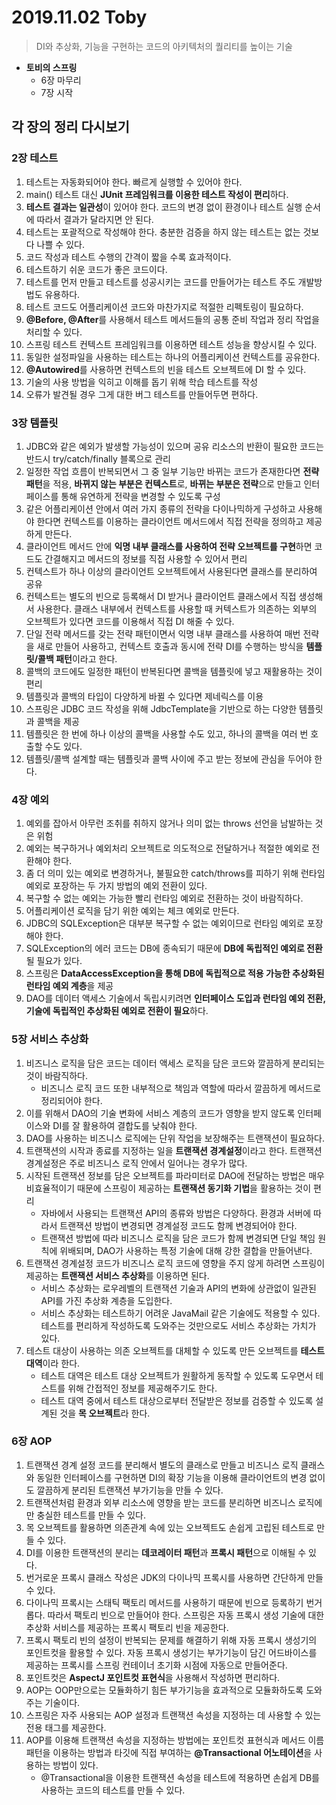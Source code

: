 # 2019.11.02 Toby



> DI와 추상화, 기능을 구현하는 코드의 아키텍처의 퀄리티를 높이는 기술



- **토비의 스프링**
  - 6장 마무리
  - 7장 시작



##  **각 장의 정리 다시보기**

### **2장 테스트** 

1. 테스트는 자동화되어야 한다. 빠르게 실행할 수 있어야 한다.
2. main() 테스트 대신 **JUnit 프레임워크를 이용한 테스트 작성이 편리**하다.
3. **테스트 결과는 일관성**이 있어야 한다. 코드의 변경 없이 환경이나 테스트 실행 순서에 따라서 결과가 달라지면 안 된다.
4. 테스트는 포괄적으로 작성해야 한다. 충분한 검증을 하지 않는 테스트는 없는 것보다 나쁠 수 있다.
5. 코드 작성과 테스트 수행의 간격이 짧을 수록 효과적이다.
6. 테스트하기 쉬운 코드가 좋은 코드이다.
7. 테스트를 먼저 만들고 테스트를 성공시키는 코드를 만들어가는 테스트 주도 개발방법도 유용하다.
8. 테스트 코드도 어플리케이션 코드와 마찬가지로 적절한 리펙토링이 필요하다.
9. **@Before, @After**를 사용해서 테스트 메서드들의 공통 준비 작업과 정리 작업을 처리할 수 있다.
10. 스프링 테스트 컨텍스트 프레임워크를 이용하면 테스트 성능을 향상시킬 수 있다.
11. 동일한 설정파일을 사용하는 테스트는 하나의 어플리케이션 컨텍스트를 공유한다.
12. **@Autowired**를 사용하면 컨텍스트의 빈을 테스트 오브젝트에 DI 할 수 있다.
13. 기술의 사용 방법을 익히고 이해를 돕기 위해 학습 테스트를 작성
14. 오류가 발견될 경우 그게 대한 버그 테스트를 만들어두면 편하다.



### **3장 템플릿**

1. JDBC와 같은 예외가 발생할 가능성이 있으며 공유 리소스의 반환이 필요한 코드는 반드시 try/catch/finally 블록으로 관리
2. 일정한 작업 흐름이 반복되면서 그 중 일부 기능만 바뀌는 코드가 존재한다면 **전략 패턴**을 적용, **바뀌지 않는 부분은 컨텍스트**로, **바뀌는 부분은 전략**으로 만들고 인터페이스를 통해 유연하게 전략을 변경할 수 있도록 구성
3. 같은 어플리케이션 안에서 여러 가지 종류의 전략을 다이나믹하게 구성하고 사용해야 한다면 컨텍스트를 이용하는 클라이언트 메서드에서 직접 전략을 정의하고 제공하게 만든다.
4. 클라이언트 메서드 안에 **익명 내부 클래스를 사용하여 전략 오브젝트를 구현**하면 코드도 간결해지고 메서드의 정보를 직접 사용할 수 있어서 편리
5. 컨텍스트가 하나 이상의 클라이언트 오브젝트에서 사용된다면 클래스를 분리하여 공유
6. 컨텍스트는 별도의 빈으로 등록해서 DI 받거나 클라이언트 클래스에서 직접 생성해서 사용한다. 클래스 내부에서 컨텍스트를 사용할 때 커텍스트가 의존하는 외부의 오브젝트가 있다면 코드를 이용해서 직접 DI 해줄 수 있다.
7. 단일 전략 메서드를 갖는 전략 패턴이면서 익명 내부 클래스를 사용하여 매번 전략을 새로 만들어 사용하고, 컨텍스트 호출과 동시에 전략 DI를 수행하는 방식을 **템플릿/콜백 패턴**이라고 한다.
8. 콜백의 코드에도 일정한 패턴이 반복된다면 콜백을 템플릿에 넣고 재활용하는 것이 편리
9. 템플릿과 콜백의 타입이 다양하게 바뀔 수 있다면 제네릭스를 이용
10. 스프링은 JDBC 코드 작성을 위해 JdbcTemplate을 기반으로 하는 다양한 템플릿과  콜백을 제공
11. 템플릿은 한 번에 하나 이상의 콜백을 사용할 수도 있고, 하나의 콜백을 여러 번 호출할 수도 있다.
12. 템플릿/콜백 설계할 때는 템플릿과 콜백 사이에 주고 받는 정보에 관심을 두어야 한다.



### **4장 예외**

1. 예외를 잡아서 아무런 조취를 취하지 않거나 의미 없는 throws 선언을 남발하는 것은 위험
2. 예외는 복구하거나 예외처리 오브젝트로 의도적으로 전달하거나 적절한 예외로 전환해야 한다.
3. 좀 더 의미 있는 예외로 변경하거나, 불필요한 catch/throws를 피하기 위해 런타임 예외로 포장하는 두 가지 방법의 예외 전환이 있다.
4. 복구할 수 없는 예외는 가능한 빨리 런타임 예외로 전환하는 것이 바람직하다.
5. 어플리케이션 로직을 담기 위한 예외는 체크 예외로 만든다.
6. JDBC의 SQLException은 대부분 복구할 수 없는 예외이므로 런타임 예외로 포장해야 한다.
7. SQLException의 에러 코드는 DB에 종속되기 때문에 **DB에 독립적인 예외로 전환**될 필요가 있다.
8. 스프링은 **DataAccessException을 통해 DB에 독립적으로 적용 가능한 추상화된 런타임 예외 계층**을 제공
9. DAO를 데이터 액세스 기술에서 독립시키려면 **인터페이스 도입과 런타임 예외 전환, 기술에 독립적인 추상화된 예외로 전환이 필요**하다.



### **5장 서비스 추상화**

1. 비즈니스 로직을 담은 코드는 데이터 액세스 로직을 담은 코드와 깔끔하게 분리되는 것이 바람직하다.
   - 비즈니스 로직 코드 또한 내부적으로 책임과 역할에 따라서 깔끔하게 메서드로 정리되어야 한다.
2. 이를 위해서 DAO의 기술 변화에 서비스 계층의 코드가 영향을 받지 않도록 인터페이스와 DI를 잘 활용하여 결합도를 낮춰야 한다.
3. DAO를 사용하는 비즈니스 로직에는 단위 작업을 보장해주는 트랜잭션이 필요하다.
4. 트랜잭션의 시작과 종료를 지정하는 일을 **트랜잭션 경계설정**이라고 한다. 트랜잭션 경계설정은 주로 비즈니스 로직 안에서 일어나는 경우가 많다.
5. 시작된 트랜잭션 정보를 담은 오브젝트를 파라미터로 DAO에 전달하는 방법은 매우 비효율적이기 때문에 스프링이 제공하는 **트랜잭션 동기화 기법**을 활용하는 것이 편리
   - 자바에서 사용되는 트랜잭션 API의 종류와 방법은 다양하다. 환경과 서버에 따라서 트랜잭션 방법이 변경되면 경계설정 코드도 함께 변경되어야 한다.
   - 트랜잭션 방법에 따라 비즈니스 로직을 담은 코드가 함께 변경되면 단일 책임 원칙에 위배되며, DAO가 사용하는 특정 기술에 대해 강한 결합을 만들어낸다.
6. 트랜잭션 경계설정 코드가 비즈니스 로직 코드에 영향을 주지 않게 하려면 스프링이 제공하는 **트랜잭션 서비스 추상화**를 이용하면 된다.
   - 서비스 추상화는 로우레벨의 트랜잭션 기술과 API의 변화에 상관없이 일관된 API를 가진 추상화 계층을 도입한다.
   - 서비스 추상화는 테스트하기 어려운 JavaMail 같은 기술에도 적용할 수 있다. 테스트를 편리하게 작성하도록 도와주는 것만으로도 서비스 추상화는 가치가 있다.
7. 테스트 대상이 사용하는 의존 오브젝트를 대체할 수 있도록 만든 오브젝트를 **테스트 대역**이라 한다.
   - 테스트 대역은 테스트 대상 오브젝트가 원활하게 동작할 수 있도록 도우면서 테스트를 위해 간접적인 정보를 제공해주기도 한다.
   - 테스트 대역 중에서 테스트 대상으로부터 전달받은 정보를 검증할 수 있도록 설계된 것을 **목 오브젝트**라 한다.



### **6장 AOP**

1. 트랜잭션 경계 설정 코드를 분리해서 별도의 클래스로 만들고 비즈니스 로직 클래스와 동일한 인터페이스를 구현하면 DI의 확장 기능을 이용해 클라이언트의 변경 없이도 깔끔하게 분리된 트랜잭션 부가기능을 만들 수 있다.
2. 트랜잭션처럼 환경과 외부 리소스에 영향을 받는 코드를 분리하면 비즈니스 로직에만 충실한 테스트를 만들 수 있다.
3. 목 오브젝트를 활용하면 의존관계 속에 있는 오브젝트도 손쉽게 고립된 테스트로 만들 수 있다.
4. DI를 이용한 트랜잭션의 분리는 **데코레이터 패턴**과 **프록시 패턴**으로 이해될 수 있다.
5. 번거로운 프록시 클래스 작성은 JDK의 다이나믹 프록시를 사용하면 간단하게 만들 수 있다.
6. 다이나믹 프록시는 스태틱 팩토리 메서드를 사용하기 때문에 빈으로 등록하기 번거롭다. 따라서 팩토리 빈으로 만들어야 한다. 스프링은 자동 프록시 생성 기술에 대한 추상화 서비스를 제공하는 프록시 팩토리 빈을 제공한다.
7. 프록시 팩토리 빈의 설정이 반복되는 문제를 해결하기 위해 자동 프록시 생성기의 포인트컷을 활용할 수 있다. 자동 프록시 생성기는 부가기능이 담긴 어드바이스를 제공하는 프록시를 스프링 컨테이너 초기화 시점에 자동으로 만들어준다.
8. 포인트컷은 **AspectJ 포인트컷 표현식**을 사용해서 작성하면 편리하다.
9. AOP는 OOP만으로는 모듈화하기 힘든 부가기능을 효과적으로 모듈화하도록 도와주는 기술이다.
10. 스프링은 자주 사용되는 AOP 설정과 트랜잭션 속성을 지정하는 데 사용할 수 있는 전용 태그를 제공한다.
11. AOP를 이용해 트랜잭션 속성을 지정하는 방법에는 포인트컷 표현식과 메서드 이름 패턴을 이용하는 방법과 타깃에 직접 부여하는 **@Transactional 어노테이션**을 사용하는 방법이 있다.
    - @Transactional을 이용한 트랜잭션 속성을 테스트에 적용하면 손쉽게 DB를 사용하는 코드의 테스트를 만들 수 있다.